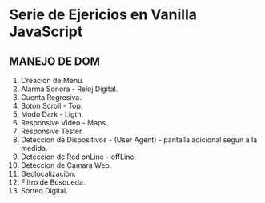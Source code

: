 # Serie de Ejericios en Vanilla JavaScript
## MANEJO DE DOM

1. Creacion de Menu.
2. Alarma Sonora - Reloj Digital. 
3. Cuenta Regresiva.
4. Boton Scroll - Top.
5. Modo Dark - Ligth.
6. Responsive Video - Maps.
7. Responsive Tester.
8. Deteccion de Dispositivos - (User Agent) - pantalla adicional segun a la medida.
9. Deteccion de Red onLine - offLine.
10. Deteccion de Camara Web.
11. Geolocalizaciòn.
12. Filtro de Busqueda.
13. Sorteo Digital.